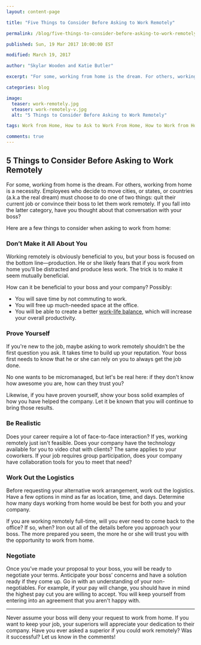 ```yaml
---
layout: content-page

title: "Five Things to Consider Before Asking to Work Remotely"

permalink: /blog/five-things-to-consider-before-asking-to-work-remotely/

published: Sun, 19 Mar 2017 10:00:00 EST

modified: March 19, 2017

author: "Skylar Wooden and Katie Butler"

excerpt: "For some, working from home is the dream. For others, working from home is a necessity. Employees who decide to move cities, or states, or countries (a.k.a the real dream) must choose to do one of two things: quit their current job or convince their boss to let them work remotely."

categories: blog

image:
  teaser: work-remotely.jpg
  vteaser: work-remotely-v.jpg
  alt: "5 Things to Consider Before Asking to Work Remotely"

tags: Work from Home, How to Ask to Work From Home, How to Work from Home, Work Remotely

comments: true
---
```


## 5 Things to Consider Before Asking to Work Remotely

For some, working from home is the dream. For others, working from home is a necessity. Employees who decide to move cities, or states, or countries (a.k.a the real dream) must choose to do one of two things: quit their current job or convince their boss to let them work remotely. If you fall into the latter category, have you thought about that conversation with your boss? 

Here are a few things to consider when asking to work from home:

### Don’t Make it All About You

Working remotely is obviously beneficial to you, but your boss is focused on the bottom line—production. He or she likely fears that if you work from home you’ll be distracted and produce less work. The trick is to make it seem mutually beneficial. 

How can it be beneficial to your boss and your company? Possibly: 

<ul>
  <li>You will save time by not commuting to work. </li>
  <li>You will free up much-needed space at the office.</li>
  <li>You will be able to create a better <a href="{{ site.url }}/blog/ten-steps-to-mastering-work-life-balance/">work-life balance</a>, which will increase your overall productivity. </li>
</ul>

### Prove Yourself

If you're new to the job, maybe asking to work remotely shouldn’t be the first question you ask. It takes time to build up your reputation. Your boss first needs to know that he or she can rely on you to always get the job done.

No one wants to be micromanaged, but let's be real here: if they don't know how awesome you are, how can they trust you? 

Likewise, if you have proven yourself, show your boss solid examples of how you have helped the company. Let it be known that you will continue to bring those results. 

### Be Realistic

Does your career require a lot of face-to-face interaction? If yes, working remotely just isn't feasible. Does your company have the technology available for you to video chat with clients? The same applies to your coworkers. If your job requires group participation, does your company have collaboration tools for you to meet that need?

### Work Out the Logistics

Before requesting your alternative work arrangement, work out the logistics. Have a few options in mind as far as location, time, and days. Determine how many days working from home would be best for both you and your company. 

If you are working remotely full-time, will you ever need to come back to the office? If so, when? Iron out all of the details before you approach your boss. The more prepared you seem, the more he or she will trust you with the opportunity to work from home.

### Negotiate 

Once you’ve made your proposal to your boss, you will be ready to negotiate your terms. Anticipate your boss’ concerns and have a solution ready if they come up. Go in with an understanding of your non-negotiables. For example, if your pay will change, you should have in mind the highest pay cut you are willing to accept. You will keep yourself from entering into an agreement that you aren't happy with. 

<hr class="secondary">

Never assume your boss will deny your request to work from home. If you want to keep your job, your superiors will appreciate your dedication to their company. Have you ever asked a superior if you could work remotely? Was it successful? Let us know in the comments!  